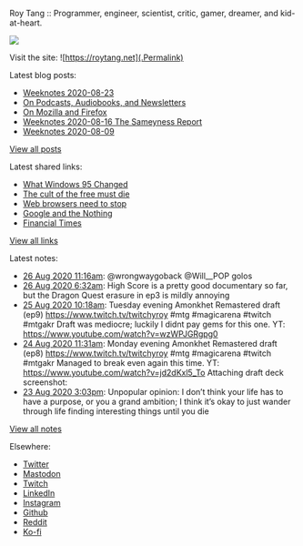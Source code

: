 Roy Tang :: Programmer, engineer, scientist, critic, gamer, dreamer, and kid-at-heart.

![](https://roytang.net/img/profile.jpg)

Visit the site: ![https://roytang.net](.Permalink)

Latest blog posts:
    

- [Weeknotes 2020-08-23](https://roytang.net/2020/08/weeknotes-2020-08-23/)
- [On Podcasts, Audiobooks, and Newsletters](https://roytang.net/2020/08/on-podcasts-audiobooks-and-newsletters/)
- [On Mozilla and Firefox](https://roytang.net/2020/08/on-mozilla-and-firefox/)
- [Weeknotes 2020-08-16 The Sameyness Report](https://roytang.net/2020/08/weeknotes-2020-08-16-the-sameyness-report/)
- [Weeknotes 2020-08-09](https://roytang.net/2020/08/weeknotes-08-09/)

[View all posts](https://roytang.net/blog)

Latest shared links:
    

- [What Windows 95 Changed](https://roytang.net/2020/08/what-windows-95-changed/)
- [The cult of the free must die](https://roytang.net/2020/08/the-cult-of-the-free-must-die/)
- [Web browsers need to stop](https://roytang.net/2020/08/web-browsers-need-to-stop/)
- [Google and the Nothing](https://roytang.net/2020/08/google-and-the-nothing/)
- [Financial Times](https://roytang.net/2020/08/financial-times/)

[View all links](https://roytang.net/links)

Latest notes:
    

- [26 Aug 2020 11:16am](https://roytang.net/2020/08/1298579987646177282/): @wrongwaygoback @Will__POP golos
- [26 Aug 2020 6:32am](https://roytang.net/2020/08/1298508638395355136/): High Score is a pretty good documentary so far, but the Dragon Quest erasure in ep3 is mildly annoying
- [25 Aug 2020 10:18am](https://roytang.net/2020/08/1298203113195700225/): Tuesday evening Amonkhet Remastered draft (ep9) https://www.twitch.tv/twitchyroy #mtg #magicarena #twitch #mtgakr
Draft was mediocre; luckily I didnt pay gems for this one. YT: https://www.youtube.com/watch?v=wzWPJGRgpg0
- [24 Aug 2020 11:31am](https://roytang.net/2020/08/1297859140749008896/): Monday evening Amonkhet Remastered draft (ep8) https://www.twitch.tv/twitchyroy #mtg #magicarena #twitch #mtgakr
Managed to break even again this time. YT: https://www.youtube.com/watch?v=jd2dKxl5_To
Attaching draft deck screenshot:
- [23 Aug 2020 3:03pm](https://roytang.net/2020/08/1297549927023652864/): Unpopular opinion: I don’t think your life has to have a purpose, or you a grand ambition; I think it’s okay to just wander through life finding interesting things until you die

[View all notes](https://roytang.net/notes)

Elsewhere:

- [Twitter](https://twitter.com/roytang)
- [Mastodon](https://mastodon.technology/@roytang)
- [Twitch](https://twitch.tv/twitchyroy)
- [LinkedIn](https://www.linkedin.com/in/roytang)
- [Instagram](https://instagram.com/roytang0400)
- [Github](https://github.com/roytang)
- [Reddit](https://reddit.com/u/hungryroy)
- [Ko-fi](https://ko-fi.com/roytang)